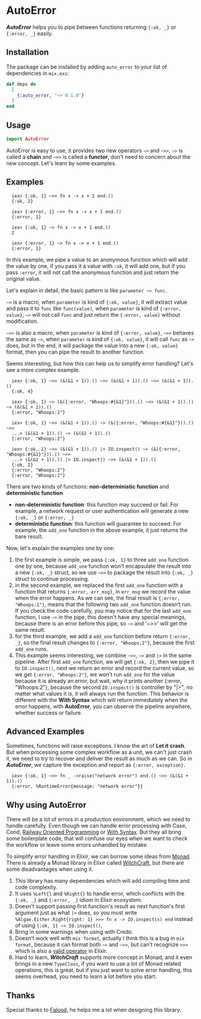 # AutoError

***AutoError*** helps you to pipe between functions returning `{:ok, _}` or `{:error, _}` easily.

## Installation

The package can be installed
by adding `auto_error` to your list of dependencies in `mix.exs`:

```elixir
def deps do
  [
    {:auto_error, "~> 0.1.0"}
  ]
end
```



## Usage

```elixir
import AutoError
```

  AutoError is easy to use, it provides two new operators `~>` and `~>>`, `~>` is called a **chain** and `~>>` is called a **functor**, 
  don't need to concern about the new concept. Let's learn by some examples.

## Examples

      iex> {:ok, 1} ~>> fn x -> x + 1 end.()
      {:ok, 2}

      iex> {:error, 1} ~>> fn x -> x + 1 end.()
      {:error, 1}

      iex> {:ok, 1} ~> fn x -> x + 1 end.()
      2

      iex> {:error, 1} ~> fn x -> x + 1 end.()
      {:error, 1}

  In this example, we pipe a value to an anonymous function which will add the value by one, if you pass it a value with `:ok`, it will add one, but if you pass `:error`,
  it will not call the anonymous function and just return the original value.

  Let's explain in detail, the basic pattern is like `parameter ~> func`.

  `~>` is a macro, when `parameter` is kind of `{:ok, value}`, it will extract value and pass it to 
  `func` like `func(value)`, when `parameter` is kind of `{:error, value}`, `~>` will not call `func` and just return the `{:error, value}` without modification.

  `~>>` is also a macro, when `parameter` is kind of `{:error, value}`, `~>>` behaves the same as `~>`, when `parameter` is kind of `{:ok, value}`, it will call `func` 
  as `~>` does, but in the end, it will package the value into a new `{:ok, value}` format, then you can pipe the result to another function.

  Seems interesting, but how this can help us to simplify error handling? Let's see a more complex example.
      
      iex> {:ok, 1} ~>> (&(&1 + 1)).() ~>> (&(&1 + 1)).() ~>> (&(&1 + 1)).()
      {:ok, 4}

      iex> {:ok, 1} ~> (&({:error, "Whoops:#{&1}"})).() ~>> (&(&1 + 1)).() ~> (&(&1 + 1)).()
      {:error, "Whoops:1"}

      iex> {:ok, 1} ~>> (&(&1 + 1)).() ~> (&({:error, "Whoops:#{&1}"})).() ~>> 
      ...> (&(&1 + 1)).() ~> (&(&1 + 1)).()
      {:error, "Whoops:2"}

      iex> {:ok, 1} ~>> (&(&1 + 1)).() |> IO.inspect() ~> (&({:error, "Whoops:#{&1}"})).() ~>> 
      ...> (&(&1 + 1)).() |> IO.inspect() ~>> (&(&1 + 1)).()
      {:ok, 2}
      {:error, "Whoops:2"}
      {:error, "Whoops:2"}

  There are two kinds of functions: **non-deterministic function** and **deterministic function**
  
  * **non-deterministic function**: this function may succeed or fail. For example, a network request or user authentication 
     will generate a new `{:ok, _}` or `{:error, _}`
  * **deterministic function**: this function will guarantee to succeed. For example, the `add_one` function in the above example, 
    it just returns the bare result.

  Now, let's explain the examples one by one:

1. the first example is simple, we pass `{:ok, 1}` to three `add_one` function one by one, because `add_one` function won't encapsulate
   the result into a new `{:ok, _}` struct, so we use `~>>` to package the result into `{:ok, _}` struct to continue processing.
2. in the second example, we replaced the first `add_one` function with a function that returns `{:error, err_msg}`, in `err_msg` we record the 
   value when the error happens. As we can see, the final result is `{:error, "Whoops:1"}`, means that the following two `add_one` function doesn’t run.
   If you check the code carefully, you may notice that for the last `add_one` function, I use `~>` in the pipe, this doesn't have any special meanings,
   because there is an error before this pipe, so `~>` and '~>>' will get the same result.
3. for the third example, we add a `add_one` function before return `{:error, _}`, so the final result changes to `{:error, "Whoops:2"}`, because the first 
   `add_one` runs.
4. This example seems interesting, we combine `~>>`, `~>` and `|>` in the same pipeline. After first `add_one` function, we will get `{:ok, 2}`, then we pipe it
   to `IO.inspect()`, next we return an error and record the current value, so we get `{:error, "Whoops:2"}`, we won't run `add_one` for the value because it is 
   already an error, but wait, why it prints another {:error, "Whoops:2"}, because the second `IO.inspect()` is controller by "|>", no matter what values it is, it 
   will always run the function. This behavior is different with the **With Syntax** which will return immediately when the error happens, with **AutoError**, you can 
   observe the pipeline anywhere, whether success or failure.

## Advanced Examples

  Sometimes, functions will raise exceptions. I know the art of **Let it crash**. But when processing some complex workflow as a unit, we can't just crash it,
  we need to try to recover and deliver the result as much as we can. So in ***AutoError***, we capture the exception and report as `{:error, exception}`.

      iex> {:ok, 1} ~>> fn _ ->raise("network error") end.() ~>> (&(&1 + 1)).()
      {:error, %RuntimeError{message: "network error"}}

## Why using AutoError

  There will be a lot of errors in a production environment, which we need to handle carefully. Even though
  we can handle error processing with Case, Cond, [Railway Oriented Programming](https://medium.com/elixirlabs/railway-oriented-programming-in-elixir-with-pattern-matching-on-function-level-and-pipelining-e53972cede98)
  or [With Syntax](https://hexdocs.pm/elixir/Kernel.SpecialForms.html#with/1).
  But they all bring some boilerplate code, that will confuse our eyes when we want to check the workflow or leave some errors unhandled by mistake.

  To simplify error handling in Elixir, we can borrow some ideas from [Monad](https://en.wikipedia.org/wiki/Monad_(functional_programming)). There is already
  a Monad library in Elixir called [WitchCraft](https://github.com/expede/witchcraft), but there are some disadvantages when using it.

  1. This library has many dependencies which will add compiling time and code complexity.
  2. It uses `%Left{}` and `%Right{}` to handle error, which conflicts with the `{:ok, _}` and `{:error, _}` idiom in Elixir ecosystem.
  3. Doesn't support passing first function's result as next function's first argument just as what `|>` does, 
      so you must write `%Algae.Either.Right{right: 1} >>> fn x -> IO.inspect(x) end` instead of using `{:ok, 1} ~> IO.inspect()`, 
  4. Bring in some warnings when using with Credo.  
  5. Doesn't work well with `mix format`, actually I think this is a bug in `mix format`, because it can format both `~>` and `~>>`, 
      but can't recognize `>>>` which is also a [valid operator](https://github.com/elixir-lang/elixir/blob/master/lib/elixir/pages/Operators.md) in Elixir.
  6. Hard to learn, ***WitchCraft*** supports more concept in Monad, and it even brings in a new `TypeClass`, if you want to use a lot of Monad related operations, 
      this is great, but if you just want to solve error handling, this seems overhead, you need to learn a lot before you start. 

## Thanks

  Special thanks to [Falood](https://github.com/falood), he helps me a lot when designing this library.